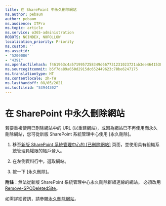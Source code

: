 ```yaml
---
title: 在 SharePoint 中永久刪除網站
ms.author: pebaum
author: pebaum
ms.audience: ITPro
ms.topic: article
ms.service: o365-administration
ROBOTS: NOINDEX, NOFOLLOW
localization_priority: Priority
ms.custom: ''
ms.assetid:
- "5200006"
- "4391"
ms.openlocfilehash: f461963c4a5719957258349d667731231023721ab3ee4641538c94371bf3f56d
ms.sourcegitcommit: b5f7da89a650d2915dc652449623c78be6247175
ms.translationtype: HT
ms.contentlocale: zh-TW
ms.lasthandoff: 08/05/2021
ms.locfileid: "53944302"
---
```

# <a name="permanently-delete-a-site-in-sharepoint"></a>在 SharePoint 中永久刪除網站

若要重複使用已刪除網站中的 URL (以重建網站)，或因為網站已不再使用而永久刪除網站，您可從新版 SharePoint 系統管理中心使用 [永久刪除]。 

1. 移至[新版 SharePoint 系統管理中心的 [已刪除網站]](https://admin.microsoft.com/sharepoint?page=recycleBin&modern=true) 頁面，並使用具有組織系統管理員權限的帳戶登入。 

2. 在左側資料行中，選取網站。 

3. 按一下 [永久刪除]。 

**附註**：無法從新版 SharePoint 系統管理中心永久刪除群組連線的網站。 必須改用 [Remove-SPODeletedSite](https://docs.microsoft.com/powershell/module/sharepoint-online/remove-spodeletedsite)。  

如需詳細資訊，請參閱[永久刪除網站](https://docs.microsoft.com/sharepoint/delete-site-collection#permanently-delete-a-site)。 
